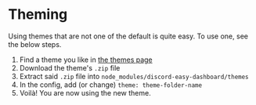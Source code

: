 # Theming

Using themes that are not one of the default is quite easy. To use one, see the below steps.

1. Find a theme you like in [the themes page](themes/readme.md)
2. Download the theme's `.zip` file
3. Extract said `.zip` file into `node_modules/discord-easy-dashboard/themes`
4. In the config, add (or change) `theme: theme-folder-name`
5. Voilà! You are now using the new theme.
